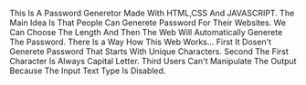 This Is A Password Generetor Made With HTML,CSS And JAVASCRIPT.
The Main Idea Is That People Can Generete Password For Their Websites.
We Can Choose The Length And Then The Web Will Automatically Generete The Password.
There Is a Way How This Web Works...
First It Dosen't Generete Password That Starts With Unique Characters.
Second The First Character Is Always Capital Letter.
Third Users Can't Manipulate The Output Because The Input Text Type Is Disabled.
